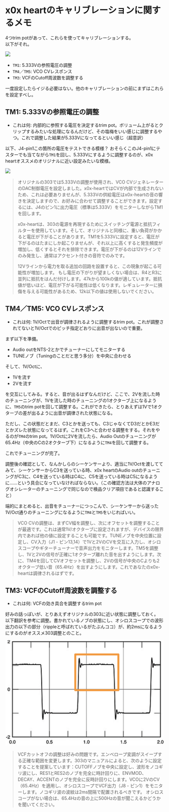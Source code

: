# x0x heartのキャリブレーションに関するメモ

4つtrim potがあって、これらを使ってキャリブレーションする。  
以下がそれ。

![](./assets/trimpods.png)

- `TM1`: 5.333Vの参照電圧の調整
- `TM4`／`TM5`: VCO CVレスポンス
- `TM3`: VCFのCutoff周波数を調整する

一度設定したらイジる必要はない。他のキャリブレーションの前にまずはこれらを設定すべし。

## TM1: 5.333Vの参照電圧の調整

- これは何: 内部的に参照する電圧を決定するtrim pot。ボリューム上がるとクリップするみたいな処理になるんだけど、その塩梅をいい感じに調整するやつ。これで調整した結果が5.333Vになってるといい感じ（超意訳）

以下、J4-pin1この箇所の電圧をテストできる模様？ おそらくこのJ4-pin1にテスターでも当てながら`TM1`を回し、5.333Vにするように調整するのが、x0x heartオススメのオリジナルに近い設定みたいな模様。

![](./assets/j4-pin1.png)

> オリジナルの303では5.333Vの調整が使用され、VCO CVジェネレーターのDAC制御電圧を設定しました。x0x-heartではCVが内部で生成されないため、これは必要ありませんが、5.333Vの供給電圧はx0x-heartの音の響きを決定しますので、お好みに合わせて調整することができます。設定するには、J4のピン1に出力電圧（標準は5.333V）をモニターしながらTM1を回します。
> 
> x0x-heartは、303の電源を再現するためにスイッチング電源と抵抗フィルターを使用しています。そして、オリジナルと同様に、重い負荷がかかると電圧が下がることがあります。TM1を5.333Vに設定すると、電圧が下がるのはたまにしか起こりませんが、それ以上に高くすると発生頻度が増加し、低くするとそれを排除できます。電圧が下がるのは12Vラインでのみ発生し、通常はアクセント付きの音符でのみです。
> 
> 12Vラインから電力を取る追加の回路を設置すると、この現象が起こる可能性が増加します。
> もし電圧の下がりが望ましくない場合は、R4とR3に並列に抵抗をはんだ付けします。47kから100kの値が適しています。抵抗値が低いほど、電圧が下がる可能性は低くなります。レギュレーターに損傷を与える可能性があるため、12k以下の値は使用しないでください。

## TM4／TM5: VCO CVレスポンス

- これは何: 1V/Octで出音が調律されるように調整するtrim pot。これが調整されてないと1V/Octでのピッチ指定どおりに出音が出ないので重要。

まず以下を準備。

- Audio outをNTS-2とかでチューナーにしてモニターする
- TUNEノブ（Tuningのことだと思う多分）を中央に合わせる

そして、1V/Octに、

- 1Vを流す
- 2Vを流す

を交互にしてみる。すると、音が出るはずなんだけど、ここで、2Vを流した時のチューニングが、1Vを流した時のチューニングの1オクターブ上になるように、`TM5`のtrim potを回して調整する。これができたら、とりあえずは1Vで1オクターブの差が出るように出音が調律された状態になる。

ただし、この状態だとまだ、C3とかを送っても、C3じゃなくてD3だとかE3だとかズレた状態になってるはず。これをC3へと合わせる調整をする。それをやるのが`TM4`のtrim pot。1V/Octに2Vを流したら、Audio Outのチューニングが65.4Hz（中央のCの2オクターブ下）になるように`TM4`を回して調整する。

これでチューニングが完了。

調整後の確認として、なんかしらのシーケンサーより、適当に1V/Octを渡しててみて、シーケンサーからC3を送っている時、x0x heartのAudio outのチューニングがC3に、C4を送っている時はC4に、C5を送っている時はC5になるように……という具合になっていなければならない。（この確認方法は大体のアナログオシレーターのチューニングで同じなので検品クリア項目であると認識すること）

端的にまとめると、出音をチューナーにつっこんで、シーケンサーから送った1V/Oct通りのチューニングになるように`TM4`と`TM5`をいじればいい。

> VCO CVの調整は、まずCV幅を調整し、次にオフセットを調整することが最適です。これは通常1V/オクターブに設定されますが、デバイスの限界内であれば他の値に設定することも可能です。TUNEノブを中央位置に設定し、CV入力（J1 - ピン13,14）で1Vと2VのCVを交互に入力し、オシロスコープやギターチューナーで音声出力をモニターします。TM5を調整し、1Vと2Vの信号が正確に1オクターブ離れた音を出すようにします。次に、TM4を回してCVオフセットを調整し、2Vの信号が中央のCよりも2オクターブ低い音（65.4Hz）を出すようにします。これであなたのx0x-heartは調律されるはずです。

## TM3: VCFのCutoff周波数を調整する

- これは何: VCFの効き具合を調整するtrim pot

好みの話っぽいが、とりあえずオリジナルの303に近い状態に調整しておく。  
以下翻訳を参考に調整。書かれているノブの状態にし、オシロスコープでの波形出力の以下の部分（rippleと呼ばれているがたぶんココ）が、約2msになるようにするのがオススメ303調整とのこと。

![](./assets/ripple.png)

> VCFカットオフの調整は好みの問題です。エンベロープ変調がスイープする正確な範囲を変更します。303のマニュアルによると、次のように設定することを提案しています：CUTOFFノブを中央に設定し、波形をノコギリ波にし、RES1とRES2のノブを完全に時計回りに、ENVMOD、DECAY、ACCENTのノブを完全に反時計回りにします。VCOに2VのCV（65.4Hz）を適用し、オシロスコープでVCF出力（J8 - ピン1）をモニターします。ノコギリ波の波紋は2ms間隔で配置されるべきです。
> オシロスコープがない場合は、65.4Hzの音の上に500Hzの音が聞こえるかどうかを聞いてください。